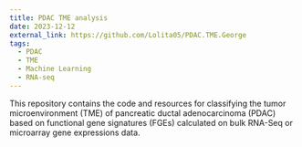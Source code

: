 ```yaml
---
title: PDAC TME analysis
date: 2023-12-12
external_link: https://github.com/Lolita05/PDAC.TME.George
tags:
  - PDAC
  - TME
  - Machine Learning
  - RNA-seq
---
```


This repository contains the code and resources for classifying the tumor microenvironment (TME) of pancreatic ductal adenocarcinoma (PDAC) based on functional gene signatures (FGEs) calculated on bulk RNA-Seq or microarray gene expressions data.

<!--more-->
